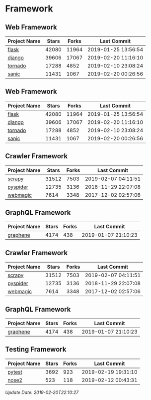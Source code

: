 # Framework

## Web Framework

| Project Name | Stars | Forks | Last Commit |
| ------------ | ----- | ----- | ----------- |
| [flask](https://github.com/pallets/flask) | 42080 | 11964 | 2019-01-25 13:56:54 |
| [django](https://github.com/django/django) | 39606 | 17067 | 2019-02-20 11:16:10 |
| [tornado](https://github.com/tornadoweb/tornado) | 17288 | 4852 | 2019-02-10 23:08:24 |
| [sanic](https://github.com/huge-success/sanic) | 11431 | 1067 | 2019-02-20 00:26:56 |

## Web Framework

| Project Name | Stars | Forks | Last Commit |
| ------------ | ----- | ----- | ----------- |
| [flask](https://github.com/pallets/flask) | 42080 | 11964 | 2019-01-25 13:56:54 |
| [django](https://github.com/django/django) | 39606 | 17067 | 2019-02-20 11:16:10 |
| [tornado](https://github.com/tornadoweb/tornado) | 17288 | 4852 | 2019-02-10 23:08:24 |
| [sanic](https://github.com/huge-success/sanic) | 11431 | 1067 | 2019-02-20 00:26:56 |

## Crawler Framework

| Project Name | Stars | Forks | Last Commit |
| ------------ | ----- | ----- | ----------- |
| [scrapy](https://github.com/scrapy/scrapy) | 31512 | 7503 | 2019-02-07 04:11:51 |
| [pyspider](https://github.com/binux/pyspider) | 12735 | 3136 | 2018-11-29 22:07:08 |
| [webmagic](https://github.com/code4craft/webmagic) | 7614 | 3348 | 2017-12-02 02:57:06 |

## GraphQL Framework

| Project Name | Stars | Forks | Last Commit |
| ------------ | ----- | ----- | ----------- |
| [graphene](https://github.com/graphql-python/graphene) | 4174 | 438 | 2019-01-07 21:10:23 |

## Crawler Framework

| Project Name | Stars | Forks | Last Commit |
| ------------ | ----- | ----- | ----------- |
| [scrapy](https://github.com/scrapy/scrapy) | 31512 | 7503 | 2019-02-07 04:11:51 |
| [pyspider](https://github.com/binux/pyspider) | 12735 | 3136 | 2018-11-29 22:07:08 |
| [webmagic](https://github.com/code4craft/webmagic) | 7614 | 3348 | 2017-12-02 02:57:06 |

## GraphQL Framework

| Project Name | Stars | Forks | Last Commit |
| ------------ | ----- | ----- | ----------- |
| [graphene](https://github.com/graphql-python/graphene) | 4174 | 438 | 2019-01-07 21:10:23 |

## Testing Framework

| Project Name | Stars | Forks | Last Commit |
| ------------ | ----- | ----- | ----------- |
| [pytest](https://github.com/pytest-dev/pytest) | 3692 | 923 | 2019-02-19 19:31:10 |
| [nose2](https://github.com/nose-devs/nose2) | 523 | 118 | 2019-02-12 00:43:31 |

*Update Date: 2019-02-20T22:10:27*
